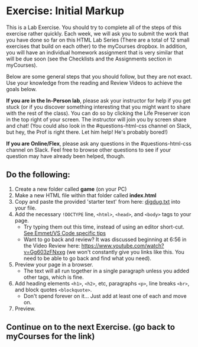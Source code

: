# Exercise: Initial Markup 

This is a Lab Exercise.  You should try to complete all of the steps of this exercise rather quickly. Each week, we will ask you to submit the work that you have done so far on this HTML Lab Series (There are a total of 12 small exercises that build on each other) to the myCourses dropbox.  In addition, you will have an individual homework assignment that is very similar that will be due soon (see the Checklists and the Assignments section in myCourses).

Below are some general steps that you should follow, but they are not exact.  Use your knowledge from the reading and Review Videos to achieve the goals below.

**If you are in the In-Person lab**, please ask your instructor for help if you get stuck (or if you discover something interesting that you might want to share with the rest of the class).  You can do so by clicking the Life Preserver icon in the top right of your screen.  The instructor will join you by screen share and chat! (You could also look in the #questions-html-css channel on Slack, but hey, the Prof is right there.  Let him help!  He's probably bored!)

**If you are Online/Flex**, please ask any questions in the #questions-html-css channel on Slack.  Feel free to browse other questions to see if your question may have already been helped, though.

## Do the following:
1. Create a new folder called **game** (on your PC)
2. Make a new HTML file within that folder called **index.html**
3. Copy and paste the provided 'starter text' from here: [digdug.txt](digdug.txt) into your file.
4. Add the necessary `!DOCTYPE` line, `<html>`, `<head>`, and `<body>` tags to your page.  
    - Try typing them out this time, instead of using an editor short-cut. [See Emmet/VS Code specific tips](vscodehtml.md)
    - Want to go back and review?  It was discussed beginning at 6:56 in the Video Review here: https://www.youtube.com/watch?v=Gg603zFNxxg (we won't constantly give you links like this.  You need to be able to go back and find what you need).
5. Preview your page in a browser.
    - The text will all run together in a single paragraph unless you added other tags, which is fine.
6. Add heading elements `<h1>`, `<h2>`, etc, paragraphs `<p>`, line breaks `<br>`, and block quotes `<blockquote>`.
    - Don't spend forever on it... Just add at least one of each and move on.
7. Preview.

## Continue on to the next Exercise.  (go back to myCourses for the link)

